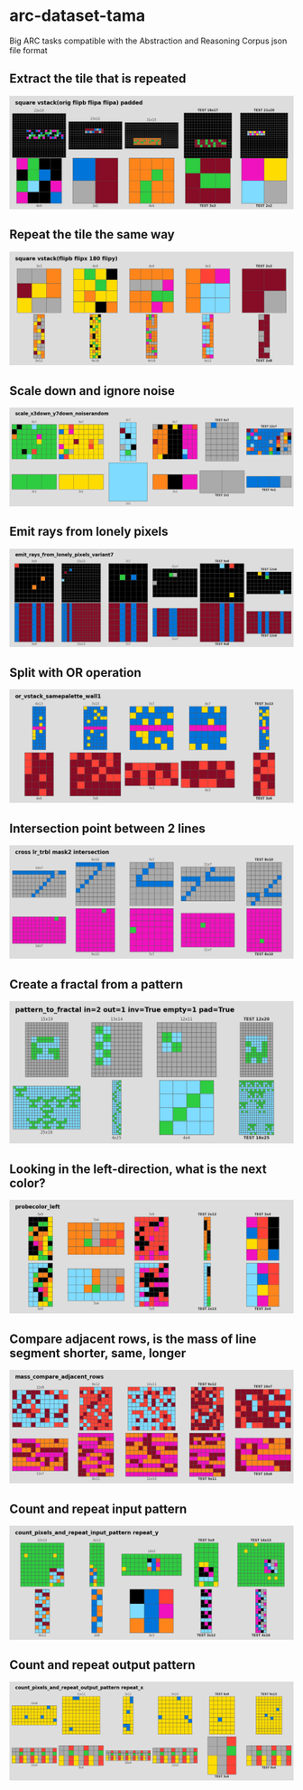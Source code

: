 # arc-dataset-tama
Big ARC tasks compatible with the Abstraction and Reasoning Corpus json file format

## Extract the tile that is repeated
<img src="https://raw.githubusercontent.com/neoneye/arc-dataset-tama/main/metadata/arc-dataset-tama-demo1.png" alt="arc-dataset-tama: Example of symmetry"/>

## Repeat the tile the same way
<img src="https://raw.githubusercontent.com/neoneye/arc-dataset-tama/main/metadata/arc-dataset-tama-demo2.png" alt="arc-dataset-tama: Example of symmetry"/>

## Scale down and ignore noise
<img src="https://raw.githubusercontent.com/neoneye/arc-dataset-tama/main/metadata/arc-dataset-tama-demo3.png" alt="arc-dataset-tama: Example of scale down and ignore noise"/>

## Emit rays from lonely pixels
<img src="https://raw.githubusercontent.com/neoneye/arc-dataset-tama/main/metadata/arc-dataset-tama-demo4.png" alt="arc-dataset-tama: Example of emitting rays from the lonely pixels"/>

## Split with OR operation
<img src="https://raw.githubusercontent.com/neoneye/arc-dataset-tama/main/metadata/arc-dataset-tama-demo5.png" alt="arc-dataset-tama: Example of OR operation"/>

## Intersection point between 2 lines
<img src="https://raw.githubusercontent.com/neoneye/arc-dataset-tama/main/metadata/arc-dataset-tama-demo6.png" alt="arc-dataset-tama: Intersection point between 2 lines"/>

## Create a fractal from a pattern
<img src="https://raw.githubusercontent.com/neoneye/arc-dataset-tama/main/metadata/arc-dataset-tama-demo7.png" alt="arc-dataset-tama: Create a fractal from a pattern"/>

## Looking in the left-direction, what is the next color?
<img src="https://raw.githubusercontent.com/neoneye/arc-dataset-tama/main/metadata/arc-dataset-tama-demo8.png" alt="arc-dataset-tama: Looking in the left-direction, what is the next color"/>

## Compare adjacent rows, is the mass of line segment shorter, same, longer
<img src="https://raw.githubusercontent.com/neoneye/arc-dataset-tama/main/metadata/arc-dataset-tama-demo9.png" alt="arc-dataset-tama: Compare adjacent rows, is the mass of line segment shorter, same, longer"/>

## Count and repeat input pattern
<img src="https://raw.githubusercontent.com/neoneye/arc-dataset-tama/main/metadata/arc-dataset-tama-demo10.png" alt="arc-dataset-tama: Count and repeat input pattern"/>

## Count and repeat output pattern
<img src="https://raw.githubusercontent.com/neoneye/arc-dataset-tama/main/metadata/arc-dataset-tama-demo11.png" alt="arc-dataset-tama: Count and repeat output pattern"/>
